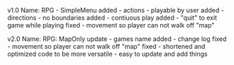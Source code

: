 v1.0
Name: RPG - SimpleMenu
added - actions - playable by user
added - directions - no boundaries
added - contiuous play
added - "quit" to exit game while playing
fixed - movement so player can not walk off "map"

v2.0
Name: RPG: MapOnly
update - games name
added - change log
fixed - movement so player can not walk off "map"
fixed - shortened and optimized code to be more versatile - easy to update and add things